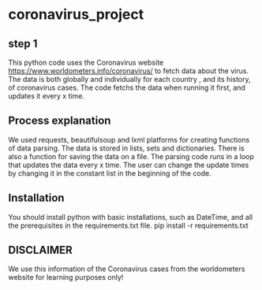 # coronavirus_project
## step 1
This python code uses the Coronavirus website https://www.worldometers.info/coronavirus/ to fetch data about the virus. The data is both globally and individually for each country , and its history, of coronavirus cases. The code fetchs the data when running it first, and updates it every x time.

## Process explanation
We used requests, beautifulsoup and lxml platforms for creating functions of data parsing. The data is stored in lists, sets and dictionaries. There is also a function for saving the data on a file. The parsing code runs in a loop that updates the data every x time. The user can change the update times by changing it in the constant list in the beginning of the code.

## Installation
You should install python with basic installations, such as DateTime, and all the prerequisites in the requirements.txt file.
pip install -r requirements.txt

## DISCLAIMER
We use this information of the Coronavirus cases from the worldometers website for learning purposes only!

